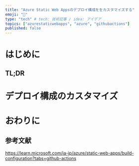 ```yaml
---
title: "Azure Static Web Appsのデプロイ構成ををカスタマイズする"
emoji: "🦁"
type: "tech" # tech: 技術記事 / idea: アイデア
topics: ["azurestaticwebapps", "azure", "githubactions"]
published: false
---
```


# はじめに

## TL;DR

# デプロイ構成のカスタマイズ

# おわりに

## 参考文献

https://learn.microsoft.com/ja-jp/azure/static-web-apps/build-configuration?tabs=github-actions
